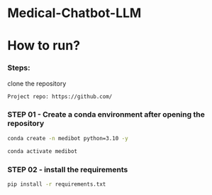 # Medical-Chatbot-LLM

# How to run?
### Steps:

clone the repository

```bash
Project repo: https://github.com/
```

### STEP 01 - Create a conda environment after opening the repository

```bash
conda create -n medibot python=3.10 -y
```

```bash
conda activate medibot
```

### STEP 02 - install the requirements
```bash
pip install -r requirements.txt
```